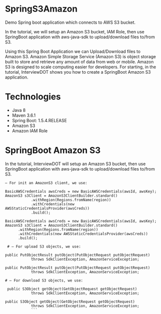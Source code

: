# SpringS3Amazon
Demo Spring boot application which connects to AWS S3 bucket.

In the tutorial, we will setup an Amazon S3 bucket, IAM Role, then use SpringBoot application with aws-java-sdk to upload/download files to/from S3.

Using this Spring Boot Application we can Upload/Download files to Amazon S3.
Amazon Simple Storage Service (Amazon S3) is object storage built to store and retrieve any amount of data from web or mobile. Amazon S3 is designed to scale computing easier for developers. For starting, in the tutorial, InterviewDOT shows you how to create a SpringBoot Amazon S3 application.

# Technologies
- Java 8
- Maven 3.6.1
- Spring Boot: 1.5.4.RELEASE
- Amazon S3
- Amazon IAM Role

# SpringBoot Amazon S3
In the tutorial, InterviewDOT will setup an Amazon S3 bucket, then use SpringBoot application with aws-java-sdk to upload/download files to/from S3.

```
– For init an AmazonS3 client, we use:

BasicAWSCredentials awsCreds = new BasicAWSCredentials(awsId, awsKey);
AmazonS3 s3Client = AmazonS3ClientBuilder.standard()
			.withRegion(Regions.fromName(region))
			.withCredentials(new AWSStaticCredentialsProvider(awsCreds))
			.build();

BasicAWSCredentials awsCreds = new BasicAWSCredentials(awsId, awsKey);
AmazonS3 s3Client = AmazonS3ClientBuilder.standard()
      .withRegion(Regions.fromName(region))
      .withCredentials(new AWSStaticCredentialsProvider(awsCreds))
      .build();
      
 # – For upload S3 objects, we use:

public PutObjectResult putObject(PutObjectRequest putObjectRequest)
            throws SdkClientException, AmazonServiceException;

public PutObjectResult putObject(PutObjectRequest putObjectRequest)
            throws SdkClientException, AmazonServiceException;
            
# – For download S3 objects, we use:

 public S3Object getObject(GetObjectRequest getObjectRequest)
            throws SdkClientException, AmazonServiceException;

public S3Object getObject(GetObjectRequest getObjectRequest)
            throws SdkClientException, AmazonServiceException;
            ```


